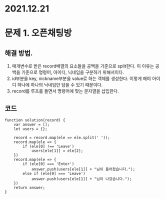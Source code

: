# 2021.12.21
# 문제 1. 오픈채팅방
## 해결 방법.
1. 매개변수로 받은 record배열의 요소들을 공백을 기준으로 split한다. 이 이유는 공백을 기준으로 명령어, 아이디, 닉네임을 구분하기 위해서이다.
2. id부분을 key, nickname부분을 value로 하는 객체를 생성한다.
이렇게 해야 아이디 하나에 하나의 닉네임만 담을 수 있기 때문이다.
3. record를 루프를 돌면서 명령어에 맞는 문자열을 삽입한다.
## 코드
```
function solution(record) {
    var answer = [];
    let users = {};

    record = record.map(ele => ele.split(' '));
    record.map(ele => {
        if (ele[0] !== 'Leave')
            users[ele[1]] = ele[2];
    })
    record.map(ele => {
        if (ele[0] === 'Enter')
            answer.push(users[ele[1]] + "님이 들어왔습니다.");
        else if (ele[0] === 'Leave')
            answer.push(users[ele[1]] + "님이 나갔습니다.");
    })
    return answer;
}
```